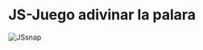# JS-Juego adivinar la palara
![JSsnap](https://github.com/Dan159159/AhorcadoJavaScrpit/assets/113427338/ec23998f-01bf-4160-a127-aa8d88b1ae7e)
